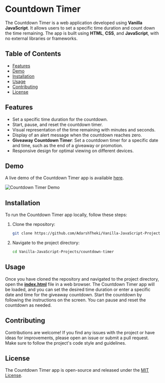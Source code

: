 # Countdown Timer

The Countdown Timer is a web application developed using **Vanilla JavaScript**. It allows users to set a specific time duration and count down the time remaining. The app is built using **HTML**, **CSS**, and **JavaScript**, with no external libraries or frameworks.

## Table of Contents

- [Features](#features)
- [Demo](#demo)
- [Installation](#installation)
- [Usage](#usage)
- [Contributing](#contributing)
- [License](#license)

## Features

- Set a specific time duration for the countdown.
- Start, pause, and reset the countdown timer.
- Visual representation of the time remaining with minutes and seconds.
- Display of an alert message when the countdown reaches zero.
- **Giveaway Countdown Timer**: Set a countdown timer for a specific date and time, such as the end of a giveaway or promotion.
- Responsive design for optimal viewing on different devices.

## Demo

A live demo of the Countdown Timer app is available [here](https://example.com).

![Countdown Timer Demo](demo.gif)

## Installation

To run the Countdown Timer app locally, follow these steps:

1. Clone the repository:

   ```bash
   git clone https://github.com/AdarshTheki/Vanilla-JavaScript-Projects.git
   ```

2. Navigate to the project directory:

   ```bash
   cd Vanilla-JavaScript-Projects/countdown-timer
   ```

## Usage

Once you have cloned the repository and navigated to the project directory, open the **[index.html](index.html)** file in a web browser. The Countdown Timer app will be loaded, and you can set the desired time duration or enter a specific date and time for the giveaway countdown. Start the countdown by following the instructions on the screen. You can pause and reset the countdown as needed.

## Contributing

Contributions are welcome! If you find any issues with the project or have ideas for improvements, please open an issue or submit a pull request. Make sure to follow the project's code style and guidelines.

## License

The Countdown Timer app is open-source and released under the [MIT License](LICENSE).
